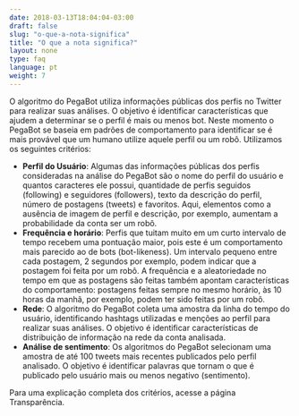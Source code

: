 ```yaml
---
date: 2018-03-13T18:04:04-03:00
draft: false
slug: "o-que-a-nota-significa"
title: "O que a nota significa?"
layout: none
type: faq
language: pt
weight: 7
---
```

O algoritmo do PegaBot utiliza informações públicas dos perfis no Twitter para realizar suas análises. O objetivo é identificar características que ajudem a determinar se o perfil é mais ou menos bot. Neste momento o PegaBot se baseia em padrões de comportamento para identificar se é mais provável que um humano utilize aquele perfil ou um robô. Utilizamos os seguintes critérios:

- **Perfil do Usuário**: Algumas das informações públicas dos perfis consideradas na análise do PegaBot são o nome do perfil do usuário e quantos caracteres ele possui, quantidade de perfis seguidos (following) e seguidores (followers), texto da descrição do perfil, número de postagens (tweets) e favoritos. Aqui, elementos como a ausência de imagem de perfil e descrição, por exemplo, aumentam a probabilidade da conta ser um robô.
- **Frequência e horário**: Perfis que tuitam muito em um curto intervalo de tempo recebem uma pontuação maior, pois este é um comportamento mais parecido ao de bots (bot-likeness). Um intervalo pequeno entre cada postagem, 2 segundos por exemplo, podem indicar que a postagem foi feita por um robô. A frequência e a aleatoriedade no tempo em que as postagens são feitas também apontam características do comportamento: postagens feitas sempre no mesmo horário, às 10 horas da manhã, por exemplo, podem ter sido feitas por um robô.
- **Rede**: O algoritmo do PegaBot coleta uma amostra da linha do tempo do usuário, identificando hashtags utilizadas e menções ao perfil para realizar suas análises. O objetivo é identificar características de distribuição de informação na rede da conta analisada.
- **Análise de sentimento**: Os algoritmos do PegaBot  selecionam uma amostra de até 100 tweets mais recentes publicados pelo perfil analisado. O objetivo é identificar palavras que tornam o que é publicado pelo usuário mais ou menos negativo (sentimento).

Para uma explicação completa dos critérios, acesse a página Transparência.
